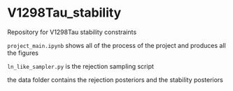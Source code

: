 # V1298Tau_stability
Repository for V1298Tau stability constraints

`project_main.ipynb` shows all of the process of the project and produces all the figures

`ln_like_sampler.py` is the rejection sampling script

the data folder contains the rejection posteriors and the stability posteriors
